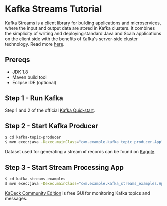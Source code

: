 # Kafka Streams Tutorial

Kafka Streams is a client library for building applications and microservices, where the input and output data are stored in Kafka clusters. It combines the simplicity of writing and deploying standard Java and Scala applications on the client side with the benefits of Kafka's server-side cluster technology. Read more [here](https://kafka.apache.org/documentation/streams/).

## Prereqs
  - JDK 1.8
  - Maven build tool
  - Eclipse IDE (optional)

## Step 1 - Run Kafka
Step 1 and 2 of the official [Kafka Quickstart](https://kafka.apache.org/quickstart).

## Step 2 - Start Kafka Producer
```sh
$ cd kafka-topic-producer
$ mvn exec:java -Dexec.mainClass="com.example.kafka_topic_producer.App"
```

Dataset used for generating a stream of records can be found on [Kaggle](https://www.kaggle.com/lpisallerl/air-tickets-between-shanghai-and-beijing/).

## Step 3 - Start Stream Processing App
```sh
$ cd kafka-streams-examples
$ mvn exec:java -Dexec.mainClass="com.example.kafka_streams_examples.App"
```

[KaDeck Community Edition](https://www.xeotek.com/kadeck/free-community-edition/) is free GUI for monitoring Kafka topics and messages.